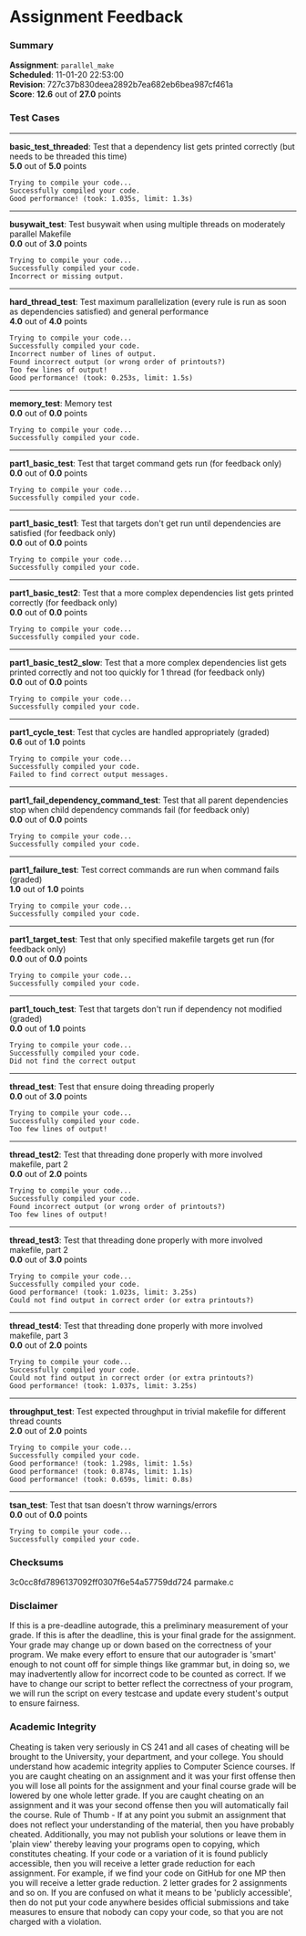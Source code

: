 # Assignment Feedback

### Summary

**Assignment**: `parallel_make`  
**Scheduled**: 11-01-20 22:53:00  
**Revision**: 727c37b830deea2892b7ea682eb6bea987cf461a  
**Score**: **12.6** out of **27.0** points

### Test Cases
---

**basic_test_threaded**: Test that a dependency list gets printed correctly (but needs to be threaded this time)  
**5.0** out of **5.0** points
```
Trying to compile your code...
Successfully compiled your code.
Good performance! (took: 1.035s, limit: 1.3s)
```
---

**busywait_test**: Test busywait when using multiple threads on moderately parallel Makefile  
**0.0** out of **3.0** points
```
Trying to compile your code...
Successfully compiled your code.
Incorrect or missing output.
```
---

**hard_thread_test**: Test maximum parallelization (every rule is run as soon as dependencies satisfied) and general performance  
**4.0** out of **4.0** points
```
Trying to compile your code...
Successfully compiled your code.
Incorrect number of lines of output.
Found incorrect output (or wrong order of printouts?)
Too few lines of output!
Good performance! (took: 0.253s, limit: 1.5s)
```
---

**memory_test**: Memory test  
**0.0** out of **0.0** points
```
Trying to compile your code...
Successfully compiled your code.
```
---

**part1_basic_test**: Test that target command gets run (for feedback only)  
**0.0** out of **0.0** points
```
Trying to compile your code...
Successfully compiled your code.
```
---

**part1_basic_test1**: Test that targets don't get run until dependencies are satisfied (for feedback only)  
**0.0** out of **0.0** points
```
Trying to compile your code...
Successfully compiled your code.
```
---

**part1_basic_test2**: Test that a more complex dependencies list gets printed correctly (for feedback only)  
**0.0** out of **0.0** points
```
Trying to compile your code...
Successfully compiled your code.
```
---

**part1_basic_test2_slow**: Test that a more complex dependencies list gets printed correctly and not too quickly for 1 thread (for feedback only)  
**0.0** out of **0.0** points
```
Trying to compile your code...
Successfully compiled your code.
```
---

**part1_cycle_test**: Test that cycles are handled appropriately (graded)  
**0.6** out of **1.0** points
```
Trying to compile your code...
Successfully compiled your code.
Failed to find correct output messages.
```
---

**part1_fail_dependency_command_test**: Test that all parent dependencies stop when child dependency commands fail (for feedback only)  
**0.0** out of **0.0** points
```
Trying to compile your code...
Successfully compiled your code.
```
---

**part1_failure_test**: Test correct commands are run when command fails (graded)  
**1.0** out of **1.0** points
```
Trying to compile your code...
Successfully compiled your code.
```
---

**part1_target_test**: Test that only specified makefile targets get run (for feedback only)  
**0.0** out of **0.0** points
```
Trying to compile your code...
Successfully compiled your code.
```
---

**part1_touch_test**: Test that targets don't run if dependency not modified (graded)  
**0.0** out of **1.0** points
```
Trying to compile your code...
Successfully compiled your code.
Did not find the correct output
```
---

**thread_test**: Test that ensure doing threading properly  
**0.0** out of **3.0** points
```
Trying to compile your code...
Successfully compiled your code.
Too few lines of output!
```
---

**thread_test2**: Test that threading done properly with more involved makefile, part 2  
**0.0** out of **2.0** points
```
Trying to compile your code...
Successfully compiled your code.
Found incorrect output (or wrong order of printouts?)
Too few lines of output!
```
---

**thread_test3**: Test that threading done properly with more involved makefile, part 2  
**0.0** out of **3.0** points
```
Trying to compile your code...
Successfully compiled your code.
Good performance! (took: 1.023s, limit: 3.25s)
Could not find output in correct order (or extra printouts?)
```
---

**thread_test4**: Test that threading done properly with more involved makefile, part 3  
**0.0** out of **2.0** points
```
Trying to compile your code...
Successfully compiled your code.
Could not find output in correct order (or extra printouts?)
Good performance! (took: 1.037s, limit: 3.25s)
```
---

**throughput_test**: Test expected throughput in trivial makefile for different thread counts  
**2.0** out of **2.0** points
```
Trying to compile your code...
Successfully compiled your code.
Good performance! (took: 1.298s, limit: 1.5s)
Good performance! (took: 0.874s, limit: 1.1s)
Good performance! (took: 0.659s, limit: 0.8s)
```
---

**tsan_test**: Test that tsan doesn't throw warnings/errors  
**0.0** out of **0.0** points
```
Trying to compile your code...
Successfully compiled your code.
```
### Checksums

3c0cc8fd7896137092ff0307f6e54a57759dd724 parmake.c


### Disclaimer
If this is a pre-deadline autograde, this a preliminary measurement of your grade.
If this is after the deadline, this is your final grade for the assignment.
Your grade may change up or down based on the correctness of your program.
We make every effort to ensure that our autograder is 'smart' enough to not count off
for simple things like grammar but, in doing so, we may inadvertently allow for
incorrect code to be counted as correct.
If we have to change our script to better reflect the correctness of your program,
we will run the script on every testcase and update every student's output to ensure fairness.



### Academic Integrity
Cheating is taken very seriously in CS 241 and all cases of cheating will be brought to the University, your department, and your college.
You should understand how academic integrity applies to Computer Science courses.
If you are caught cheating on an assignment and it was your first offense then you will lose all points for the assignment and your final course
grade will be lowered by one whole letter grade. If you are caught cheating on an assignment and it was your second offense then you will automatically fail the course.
Rule of Thumb - If at any point you submit an assignment that does not reflect your understanding of the material, then you have probably cheated.
Additionally, you may not publish your solutions or leave them in 'plain view' thereby leaving your programs open to copying, which constitutes cheating.
If your code or a variation of it is found publicly accessible, then you will receive a letter grade reduction for each assignment.
For example, if we find your code on GitHub for one MP then you will receive a letter grade reduction. 2 letter grades for 2 assignments and so on.
If you are confused on what it means to be 'publicly accessible', then do not put your code anywhere besides official submissions and take measures
to ensure that nobody can copy your code, so that you are not charged with a violation.


